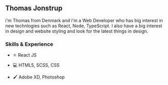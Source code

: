## Thomas Jonstrup
i'm Thomas from Denmark and i'm a Web Developer who has big interest in new technlogies such as React, Node, TypeScript. I also have a big interest in design and website styling and look for the latest things in design. 

### Skills & Experience

- :atom_symbol: React JS

- :computer: HTML5, SCSS, CSS

- :paintbrush: Adobe XD, Photoshop

<!--
**thomasjonstrup/thomasjonstrup** is a ✨ _special_ ✨ repository because its `README.md` (this file) appears on your GitHub profile.

Here are some ideas to get you started:

- 🔭 I’m currently working on ...
- 🌱 I’m currently learning ...
- 👯 I’m looking to collaborate on ...
- 🤔 I’m looking for help with ...
- 💬 Ask me about ...
- 📫 How to reach me: ...
- 😄 Pronouns: ...
- ⚡ Fun fact: ...
-->
